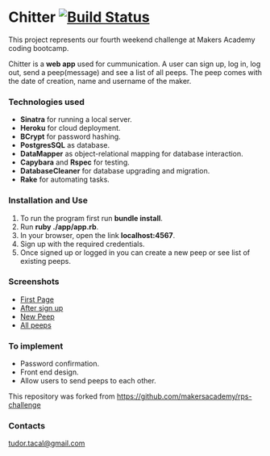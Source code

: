 # Chitter [![Build Status](https://travis-ci.org/TudorTacal/chitter-challenge.svg?branch=master)](https://travis-ci.org/TudorTacal/chitter-challenge)

This project represents our fourth weekend challenge at Makers Academy coding bootcamp.  

Chitter is a **web app** used for cummunication. A user can sign up, log in, log out, send a peep(message) and see a list of all peeps. The peep comes with the date of creation, name and username of the maker.

### Technologies used

* **Sinatra** for running a local server.
* **Heroku** for cloud deployment.
* **BCrypt** for password hashing.
* **PostgresSQL** as database.
* **DataMapper** as object-relational mapping for database interaction.
* **Capybara** and **Rspec** for testing.
* **DatabaseCleaner** for database upgrading and migration.
* **Rake** for automating tasks.

### Installation and Use

1. To run the program first run **bundle install**.
2. Run **ruby ./app/app.rb**.
3. In your browser, open the link **localhost:4567**.
4. Sign up with the required credentials.
5. Once signed up or logged in you can create a new peep or see list of existing peeps.

### Screenshots

* [First Page](https://s11.postimg.org/fk7a9qedv/Screen_Shot_2016_12_05_at_00_28_29.png)
* [After sign up](https://s14.postimg.org/t4pvv2k9t/Screen_Shot_2016_12_05_at_00_31_16.png)
* [New Peep](https://s16.postimg.org/r0vcahx6t/Screen_Shot_2016_12_05_at_00_32_06.png)
* [All peeps](https://s12.postimg.org/vhzesoh31/Screen_Shot_2016_12_05_at_00_32_43.png)

### To implement

* Password confirmation.
* Front end design.
* Allow users to send peeps to each other.


This repository was forked from https://github.com/makersacademy/rps-challenge

### Contacts
tudor.tacal@gmail.com
